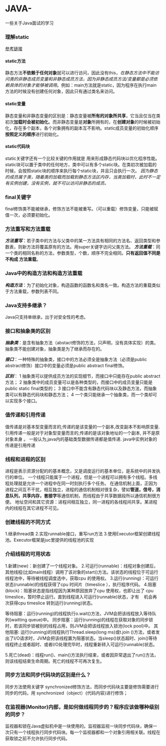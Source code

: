 # JAVA-
一些关于Java面试的学习
### 理解static
[参考链接](http://www.cnblogs.com/dolphin0520/p/3799052.html)
#### static方法
静态方法**不依赖于任何对象**就可以进行访问，因此没有this，*在静态方法中不能访问类的非静态成员变量和非静态成员方法，因为非静态成员方法/变量都是必须依赖具体的对象才能够被调用*。例如：main方法就是static，因为程序在执行main方法的时候没有创建任何对象，因此只有通过类名来访问。
#### static变量
静态变量和非静态变量的区别是：静态变量被**所有的对象所共享**，它当且仅当在类初次**加载时会被初始化**。而非静态变量是**对象**所拥有的，在**创建对象**的时候被初始化，存在多个副本，各个对象拥有的副本互不影响。static成员变量的初始化顺序**按照定义的顺序**进行初始化。
#### static代码块
static关键字还有一个比较关键的作用就是 用来形成静态代码块以优化程序性能。static块可以置于类中的任何地方，类中可以有多个static块。在类初次被加载的时候，会按照static块的顺序来执行每个static块，并且只会执行一次。
*因为静态的成员属于类，随着类的加载而加载到静态方法区内存，当类加载时，此时不一定有实例创建，没有实例，就不可以访问非静态的成员。*
### final关键字 ###
final修饰类不能被继承，修饰方法不能被重写。（可以重载）修饰变量，只能被赋值一次，必须要初始化。
### 方法重写和方法重载 ###
***方法重写***：若子类中的方法与父类中的某一方法具有相同的方法名、返回类型和参数表，则新方法将覆盖原有的方法。用super关键字访问父类方法。
***方法重载***：同一个类的相同名称的方法，参数类型，个数，顺序不完全相同。**只有返回值不同是不构成 方法重载**。
### Java中的构造方法和构造方法重载
***构造方法***：为了初始化对象，构造函数的函数名和类名一致。构造方法的重载类似于方法重载，参数列表不同。
### Java支持多继承？ ###
Java只支持单继承，出于对安全性的考虑。
### 接口和抽象类的区别 ###

***抽象类***：是含有抽象方法（abstact修饰的方法，只声明，没有具体实现）的类。抽象类不能创建对象，抽象类是为了继承而存在的。

***接口***：一种特殊的抽象类，接口中的方法必须全是抽象方法（必须是public abstract修饰）接口中的变量必须是public abstract final修饰。

***区别***：
1 抽象类可以提供成员方法的实现细节，而接口中只能存在public abstract 方法；
2 抽象类中的成员变量可以是各种类型的，而接口中的成员变量只能是public static final类型的；
3 接口中不能含有静态代码块以及静态方法，而抽象类可以有静态代码块和静态方法；
4 一个类只能继承一个抽象类，而一个类却可以实现多个接口。
### 值传递和引用传递 ###
值传递是对基本型变量而言的,传递的是该变量的一个副本,改变副本不影响原变量.
引用传递一般是对于对象型变量而言的,传递的是该对象地址的一个副本, 并不是原对象本身 。
一般认为,java内的基础类型数据传递都是值传递. java中实例对象的传递是引用传递
### 线程和进程的区别 ###
进程是表示资源分配的的基本概念，又是调度运行的基本单位，是系统中的并发执行的单位。
一个线程只能属于一个进程，但是一个进程可以拥有多个线程。多线程处理就是允许一个进程中在同一时刻执行多个任务。
在通信机制上面，正因为进程之间互不干扰，相互独立，进程的通信机制相对很复杂，譬如**管道，信号，消息队列，共享内存，套接字**等通信机制，而线程由于共享数据段所以通信机制很方便。
地址空间和其它资源：进程间相互独立，同一进程的各线程间共享。某进程内的线程在其它进程不可见。
### 创建线程的不同方式 ###
1.继承thread类
2.实现runnable接口，重写run方法
3.使用Executor框架创建线程池。Executor框架是juc里提供的线程池的实现
### 介绍线程的可用状态 ###
1.新建(new)：新创建了一个线程对象。
2.可运行(runnable)：线程对象创建后，其他线程(比如main线程）调用了该对象的start()方法。该状态的线程位于可运行线程池中，等待被线程调度选中，获取cpu 的使用权。
3.运行(running)：可运行状态(runnable)的线程获得了cpu 时间片（timeslice ），执行程序代码。
4.阻塞(block)：阻塞状态是指线程因为某种原因放弃了cpu 使用权，也即让出了 cpu timeslice，暂时停止运行。直到线程进入可运行(runnable)状态，才有     机会再次获得cpu timeslice 转到运行(running)状态。

等待阻塞：运行(running)的线程执行o.wait()方法，JVM会把该线程放入等待队列(waitting queue)中。
同步阻塞：运行(running)的线程在获取对象的同步锁时，若该同步锁被别的线程占用，则JVM会把该线程放入锁池(lock pool)中。
其他阻塞: 运行(running)的线程执行Thread.sleep(long ms)或t.join ()方法，或者发出了I/O请求时，JVM会把该线程置为阻塞状态。当sleep()状态超时、join()等待线程终止或者超时、或者I/O处理完毕时，线程重新转入可运行(runnable)状态。

5.死亡(dead)：线程run()、main()方法执行结束，或者因异常退出了run()方法，则该线程结束生命周期。死亡的线程不可再次复生。
### 同步方法和同步代码块的区别是什么？ ### 
同步方法使用关键字 synchronized修饰方法，而同步代码块主要是修饰需要进行同步的代码，用   synchronized（object）{代码内容}进行修饰；
### 在监视器(Monitor)内部，是如何做线程同步的？程序应该做哪种级别的同步？ ###
监视器和锁在Java虚拟机中是一块使用的。监视器监视一块同步代码块，确保一次只有一个线程执行同步代码块。每一个监视器都和一个对象引用相关联。线程在获取锁之前不允许执行同步代码。
